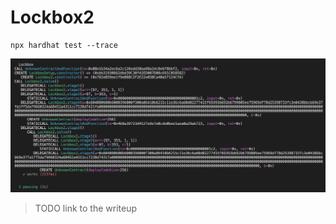 # Lockbox2

```
npx hardhat test --trace
```

![Screenshot of hardhat-tracer output](./Screenshot.png)

> TODO link to the writeup
